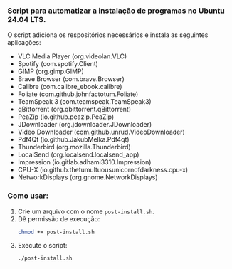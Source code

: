 ### Script para automatizar a instalação de programas no Ubuntu 24.04 LTS.

O script adiciona os respositórios necessários e instala as seguintes aplicações:
* VLC Media Player (org.videolan.VLC)
* Spotify (com.spotify.Client)
* GIMP (org.gimp.GIMP)
* Brave Browser (com.brave.Browser)
* Calibre (com.calibre_ebook.calibre)
* Foliate (com.github.johnfactotum.Foliate)
* TeamSpeak 3 (com.teamspeak.TeamSpeak3)
* qBittorrent (org.qbittorrent.qBittorrent)
* PeaZip (io.github.peazip.PeaZip)
* JDownloader (org.jdownloader.JDownloader)
* Video Downloader (com.github.unrud.VideoDownloader)
* Pdf4Qt (io.github.JakubMelka.Pdf4qt)
* Thunderbird (org.mozilla.Thunderbird)
* LocalSend (org.localsend.localsend_app)
* Impression (io.gitlab.adhami3310.Impression)
* CPU-X (io.github.thetumultuousunicornofdarkness.cpu-x)
* NetworkDisplays (org.gnome.NetworkDisplays)

### Como usar:
1. Crie um arquivo com o nome `post-install.sh`.
2. Dê permissão de execução: 
   ```bash
   chmod +x post-install.sh
   ```
3. Execute o script:
   ```bash
   ./post-install.sh
   ```
